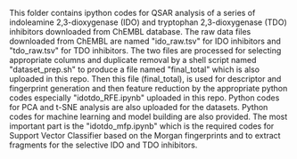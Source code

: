 This folder contains ipython codes for QSAR analysis of a series of indoleamine 2,3-dioxygenase (IDO) and tryptophan 2,3-dioxygenase (TDO) inhibitors downloaded from ChEMBL database.
The raw data files downloaded from ChEMBL are named "ido_raw.tsv" for IDO inhibitors and "tdo_raw.tsv" for TDO inhibitors.
The two files are processed for selecting appropriate columns and duplicate removal by a shell script named "dataset_prep.sh" to produce a file named "final_total" which is also uploaded in this repo.
Then this file (final_total), is used for descriptor and fingerprint generation and then feature reduction by the appropriate python codes especially "idotdo_RFE.ipynb" uploaded in this repo.
Python codes for PCA and t-SNE analysis are also uploaded for the datasets.
Python codes for machine learning and model building are also provided.
The most important part is the "idotdo_mfp.ipynb" which is the required codes for Support Vector Classifier based on the Morgan fingerprints and to extract fragments for the selective IDO and TDO inhibitors.
